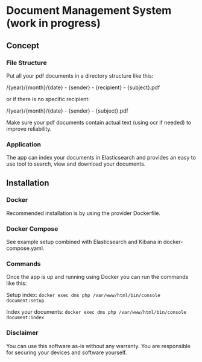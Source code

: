 # Document Management System (work in progress)

## Concept

### File Structure

Put all your pdf documents in a directory structure like this:

/{year}/{month}/{date} - {sender} - {recipient} - {subject}.pdf

or if there is no specific recipient:

/{year}/{month}/{date} - {sender} - {subject}.pdf

Make sure your pdf documents contain actual text (using ocr if needed) to improve reliability.

### Application

The app can index your documents in Elasticsearch and provides an easy to use tool to search, view and download your documents.

## Installation

### Docker

Recommended installation is by using the provider Dockerfile. 

### Docker Compose

See example setup combined with Elasticsearch and Kibana in docker-compose.yaml.

### Commands

Once the app is up and running using Docker you can run the commands like this:

Setup index: `docker exec dms php /var/www/html/bin/console document:setup`

Index your documents: `docker exec dms php /var/www/html/bin/console document:index`

### Disclaimer

You can use this software as-is without any warranty.
You are responsible for securing your devices and software yourself.
